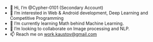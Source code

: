 - 👋 Hi, I’m @Cypher-0101 (Secondary Account)
- 👀 I’m interested in Web & Android development, Deep Learning and Competitive Programming 
- 🌱 I’m currently learning Math behind Machine Learning.
- 💞️ I’m looking to collaborate on Image processing and NLP.
- 📫 Reach me on <work.kaustov@gmail.com>

<!---
Cypher-0101/Cypher-0101 is a ✨ special ✨ repository because its `README.md` (this file) appears on your GitHub profile.
You can click the Preview link to take a look at your changes.
--->
